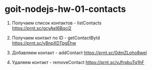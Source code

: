# goit-nodejs-hw-01-contacts

1. Получаем список контактов - listContacts
   https://prnt.sc/gcyAeI6Bqci2

2. Получаем контакт по ID - getContactById
   https://prnt.sc/yBnpXDTpgEhw

3. Добавляем контакт - addContact
   https://prnt.sc/0dmZLoho8weI

4. Удаляем контакт - removeContact
   https://prnt.sc/vJfrpbuTq1hF
